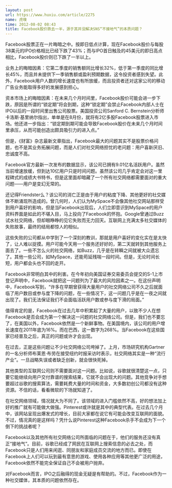 ```yaml
---
layout: post
url: https://www.huxiu.com/article/2275
name: 虎嗅
time: 2012-08-02 08:43
title: Facebook股价跌去一半，源于其并没解决SNS“不接地气”的本质问题？
---
```

Facebook股票正在一片晦暗之中。按即日低点计算，现在Facebook股价与每股38美元的IPO价格相比已经下跌了43%；而与IPO首日触及的45美元的即日高点相比，Facebook股价则已下跌了一半以上。

业务上的晦暗因素：它第二季度的销售额同比增长32%，低于第一季度的同比增长45%，而且并未提供下一季销售额或盈利预期数据，这令投资者感到失望。此外，Facebook用户人数的增长速度也有所放缓，而且投资者还对这家公司的移动广告业务能取得多好的发展感到担心。

资本市场上的晦暗因素：在未来几个月时间里，Facebook股价可能会进一步下跌，原因是所谓的“锁定期”将会到期，这种“锁定期”会禁止Facebook内部人士在IPO以后的一段时间里出售公司股票。美国投资公司Sanford C. Bernstein分析师卡洛斯·基里纳尔指出，单单是在8月份，就将有2亿多股Facebook股票进入市场。他还进一步指出：“锁定期到期可能会导致Facebook股价在未来几个月时间里承压，从而可能创造出颇具吸引力的进入点。”

但是，《财富》杂志最新文章指出，Facebook最大的问题其实不是股票价格问题，也不是其业务拓展问题，而是人们对社交网络担忧的老问题：用户喜新厌旧、忠诚度不高。

Facebook官方最新一次发布的数据显示，该公司已拥有9.01亿名活跃用户。虽然当前增速放缓，但到达10亿用户只是时间问题。虽然该公司几乎肯定会对这一里程碑式的成绩大书特书，但是这里面却暗藏了一个所有社交网络都需要面对的重大问题——用户是变幻无常的。

还记得Friendster么？该公司的消亡正是由于用户的粘度下降、其他更好的社交媒体不断涌现所造成的。曾几何时，人们认为MySpace不会像其他社交网站那样受到用户喜好的影响，但是当Facebook出现后，人们立即意识到MySpace的用户资料界面是如此的不堪入目，马上投向了Facebook的怀抱。Google曾通过Buzz试水社交网络，但却眼睁睁的见它失败而无力回天。互联网上充满太多社交媒体的失败故事，最终的结局都惊人的相似。

这些失败的公司都从中学到了一个深刻的教训，那就是用户喜好的变化实在是太快了，让人难以捉摸。用户可能今天用一个服务还好好的，第二天就转到其他服务上面去了。一些不怎么火的社交网络，如Buzz，几乎是在转瞬之间就被大众遗忘了。其他一些公司，如MySpace，还能苟延残喘一段时间。但是，无论时间长短，用户都会头也不回的走开。

Facebook非常明白其中的利害。在今年初向美国证券交易委员会提交的S-1上市登记声明中，Facebook就把这一问题列为了最大的风险因素之一。在这份声明中，Facebook写到，“许多在早期曾获得大量用户的社交网络公司不久之后就面临了用户数目或参与度下降的问题，在一些情况下，这一问题几乎是在一夜之间就出现了。我们无法保证我们不会面临活跃用户数或参与度下滑的局面。”

值得肯定的是，Facebook在过去几年中积累起了大量的用户，以致不少人在想Facebook是否会成为第一个解决这一问题的社交网络公司。但是，我们也不要忘了，在美国以外，Facebook依然是一个新鲜事物。在美国境内，该公司的用户增长速度在2011年底为16%。而在巴西，这一数字为268%。当Facebook在这些国家已经普及之后，真正的问题或许才会出现。

在过去，正是这些问题让不少社交网络公司垮掉了。上月，市场研究机构Gartner的一名分析师布莱恩·布劳在接受纽约时报采访时表示，社交网络其实是一种“流行产业”。一旦战略失误或者缺乏创新，就会很快死掉。

其他类型的互联网公司则不需要面对这一问题。比如说，谷歌就很清楚这一点，只要它能继续向用户交付靠谱的搜索结果，它就不会出现大的问题。其他竞争对手想要超过谷歌的搜索算法，需要耗费大量的时间和资金，大多数初创公司都没有这种资源。不信的话，看看微软的下场就知道了。

在社交网络领域，情况就大为不同了。该领域的进入门槛依然不高，好的想法加上好的推广就有可能做大做强。Pinterest或许就是其中的典型代表。在过去几个月中，该网站呈现出爆发式的增长，目前大家都在说它有可能会改变互联网的面貌。不过，情况真的是这样吗？凭什么说Pinterest这种Facebook杀手不会成为下一个倒下的挑战者呢？

Facebook以及其他所有社交网络公司所面临的问题在于，他们的服务还没有真正“接地气”。目前，谷歌已经成了网民在互联网上搜索信息的必去之处，而Facebook只是人们用来闲逛、同朋友和家庭成员交流的地方而已。即使在Facebook上人们可以玩到最有意思的游戏、使用各种应用等其他更广泛的用途，Facebook依然不能完全保证自己不会被用户抛弃。

对Facebook而言，IPO之后融得的现金无疑是有帮助的。不过，Facebook作为一种社交媒体，其本质的问题依然存在。

